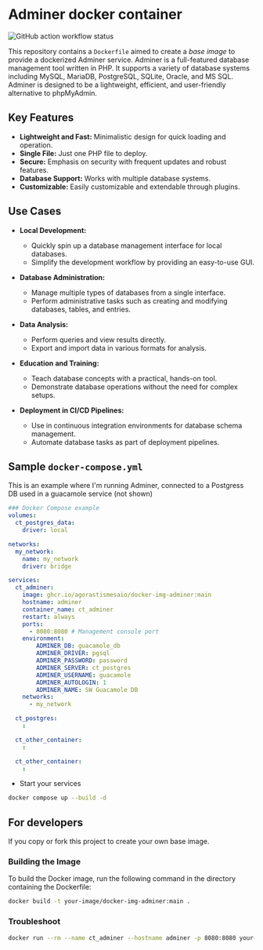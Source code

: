 # Adminer docker container

![GitHub action workflow status](https://github.com/AgorastisMesaio/docker-img-adminer/actions/workflows/docker-publish.yml/badge.svg)

This repository contains a `Dockerfile` aimed to create a *base image* to provide a dockerized Adminer service. Adminer is a full-featured database management tool written in PHP. It supports a variety of database systems including MySQL, MariaDB, PostgreSQL, SQLite, Oracle, and MS SQL. Adminer is designed to be a lightweight, efficient, and user-friendly alternative to phpMyAdmin.

## Key Features

- **Lightweight and Fast:** Minimalistic design for quick loading and operation.
- **Single File:** Just one PHP file to deploy.
- **Secure:** Emphasis on security with frequent updates and robust features.
- **Database Support:** Works with multiple database systems.
- **Customizable:** Easily customizable and extendable through plugins.

## Use Cases

- **Local Development:**
  - Quickly spin up a database management interface for local databases.
  - Simplify the development workflow by providing an easy-to-use GUI.

- **Database Administration:**
  - Manage multiple types of databases from a single interface.
  - Perform administrative tasks such as creating and modifying databases, tables, and entries.

- **Data Analysis:**
  - Perform queries and view results directly.
  - Export and import data in various formats for analysis.

- **Education and Training:**
  - Teach database concepts with a practical, hands-on tool.
  - Demonstrate database operations without the need for complex setups.

- **Deployment in CI/CD Pipelines:**
  - Use in continuous integration environments for database schema management.
  - Automate database tasks as part of deployment pipelines.

## Sample `docker-compose.yml`

This is an example where I'm running Adminer, connected to a Postgress DB used in a guacamole service (not shown)

```yaml
### Docker Compose example
volumes:
  ct_postgres_data:
    driver: local

networks:
  my_network:
    name: my_network
    driver: bridge

services:
  ct_adminer:
    image: ghcr.io/agorastismesaio/docker-img-adminer:main
    hostname: adminer
    container_name: ct_adminer
    restart: always
    ports:
      - 8080:8080 # Management console port
    environment:
        ADMINER_DB: guacamole_db
        ADMINER_DRIVER: pgsql
        ADMINER_PASSWORD: password
        ADMINER_SERVER: ct_postgres
        ADMINER_USERNAME: guacamole
        ADMINER_AUTOLOGIN: 1
        ADMINER_NAME: SW Guacamole DB
    networks:
      - my_network

  ct_postgres:
    :

  ct_other_container:
    :

  ct_other_container:
    :
```

- Start your services

```sh
docker compose up --build -d
```

## For developers

If you copy or fork this project to create your own base image.

### Building the Image

To build the Docker image, run the following command in the directory containing the Dockerfile:

```sh
docker build -t your-image/docker-img-adminer:main .
```

### Troubleshoot

```sh
docker run --rm --name ct_adminer --hostname adminer -p 8080:8080 your-image/docker-img-adminer:main
```

